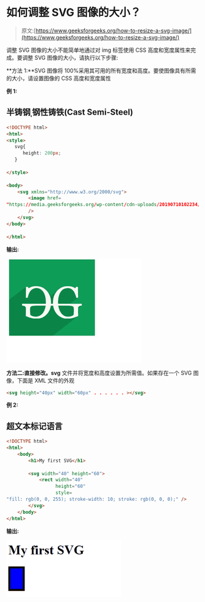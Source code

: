 # 如何调整 SVG 图像的大小？

> 原文:[https://www.geeksforgeeks.org/how-to-resize-a-svg-image/](https://www.geeksforgeeks.org/how-to-resize-a-svg-image/)

调整 SVG 图像的大小不能简单地通过对 img 标签使用 CSS 高度和宽度属性来完成。要调整 SVG 图像的大小，请执行以下步骤:

**方法 1:**SVG 图像将 100%采用其可用的所有宽度和高度。要使图像具有所需的大小，请设置图像的 CSS 高度和宽度属性

**例 1:**

## 半铸钢ˌ钢性铸铁(Cast Semi-Steel)

```html
<!DOCTYPE html> 
<html> 
<style>
   svg{
      height: 200px;
   }

</style>

<body> 
    <svg xmlns="http://www.w3.org/2000/svg">     
        <image href= 
"https://media.geeksforgeeks.org/wp-content/cdn-uploads/20190710102234/download3.png"
        /> 
    </svg> 
</body> 

</html>
```

**输出:**

![](img/33f4f4ac3ab96e87bf3d18787aa70243.png)

**方法二:**直接修改**。svg** 文件并将宽度和高度设置为所需值。如果存在一个 SVG 图像，下面是 XML 文件的外观

```html
<svg height="40px" width="60px" . . . . . . ></svg>
```

**例 2:**

## 超文本标记语言

```html
<!DOCTYPE html>
<html>
    <body>
        <h1>My first SVG</h1>

        <svg width="40" height="60">
            <rect width="40" 
                  height="60" 
                  style=
"fill: rgb(0, 0, 255); stroke-width: 10; stroke: rgb(0, 0, 0);" />
        </svg>
    </body>
</html>
```

**输出:**

![](img/7335f9c665f07c794a5c18b6586335a2.png)